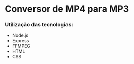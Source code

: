 <h1>Conversor de MP4 para MP3</h1>

### Utilização das tecnologias:
- Node.js
- Express
- FFMPEG
- HTML
- CSS
